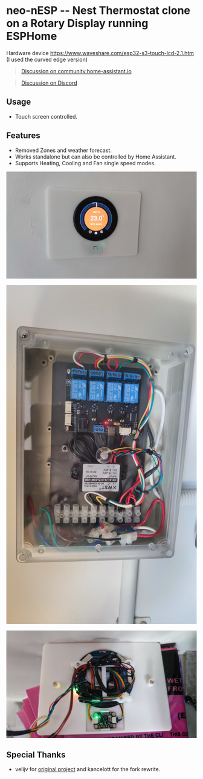 # neo-nESP -- Nest Thermostat clone on a Rotary Display running ESPHome

Hardware device https://www.waveshare.com/esp32-s3-touch-lcd-2.1.htm (I used the curved edge version)

> [Discussion on community.home-assistant.io](https://community.home-assistant.io/t/esphome-nest-thermostat-clone-on-cheap-rotary-display/)

> [Discussion on Discord](https://discord.com/channels/429907082951524364/1275465022654648362)


## Usage

* Touch screen controlled.

## Features 

* Removed Zones and weather forecast.
* Works standalone but can also be controlled by Home Assistant.
* Supports Heating, Cooling and Fan single speed modes.

![1](1759221903906.jpg)

![2](1759221903917.jpg)

![3](1759221903929.jpg)


## Special Thanks

* velijv for [original project](https://github.com/velijv/nesp/) and kancelott for the fork rewrite.
